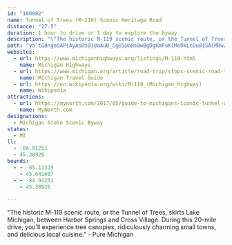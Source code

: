 ```yaml
---
id: "100002"
name: Tunnel of Trees (M-119) Scenic Heritage Road
distance: "27.5"
duration: 1 hour to drive or 1 day to explore the byway
description: "\"The historic M-119 scenic route, or the Tunnel of Trees, skirts Lake Michigan, between Harbor Springs and Cross Village. During this 20-mile drive, you'll experience tree canopies, ridiculously charming small towns, and delicious local cuisine.\" - Pure Michigan"
path: "ya`tGdngeOAP{AyAs@s@}@aAuB_Cg@i@a@s@wBgDgKmPuK{MeOkLcDu@{SA{MRwZF_GxA_KfGuGnBse@E}a@FgEv@cBzAaB~D_@hEL|v@c@xLsL~~@}C|Y_BvVIvFJznBQzs@u@jSoDv`@ObEf@lJnFp`@rIto@eFpAo@hAeBnOW`UXz^@p^ZdIeA|SmFfYi@xEe@jPqCf\\K`KeBhOqBvKoCrKoDdIyB`J}AtC_FdNqNpSkH`LgEhF_IzHmFhGeJvOeBnB_E|AwJtMuCfF}HpF}H`@cTEiMJyY@e_@LwATu@`C?rLSliAe@fDaGdHwJzEiG`FyF`CoExCgANch@EyArC@dH_CzOgGrKmBzJYdFRnDkBnWkBxBcAdFiClBaQtBuDdA{DVuVjDgCP_GzAkFbCqBLkOxGqEx@eHvDkEzAmIjKoP|JsElBcNtCsEjBkJ`CkHc@sCoEcBm@QlEwChCoPnGqWtC}Ex@oI`CiR|CgEvAeSlCkEMaGoB{BLkFcEeCfEgMnAwFDoBnAsDD}Bi@{ILyG`AmNTsOsAaPJoGq@wAGsCAsA?iB@yC@_DD_C@wVCqPHeMEkHMiCBwFLqB@wBQu@Mo@YcC{BaAgAeA{Au@aB}A{HKc@o@gAgAgAyAiAo@a@kF{DqAgAaB_B{AkBgBuC_CsEkEqI{BoEuAgBmBmBgAkAeC_C{G{F_@[_@g@QqAWcK?{EEq@e@{@kD{BaJiFiEmCwAu@ePwJaR{K}RqLuAs@mCaBYGkGAmFFi@I_BgBc@m@q@}AeAsBmAmBqD_DuBoA{AyA[UcBu@e@[o@q@iAy@wEyCkHwDaCq@i@U}CeCaC_BwDkB[[gAkBe@]cCeAy@g@yAaBaDkGgAsBoGiLg@sAq@eH[sAe@y@g@W{@BqCtAu@Nc@C_@S_@m@w@iBSWg@UiAUiATe@@kBg@eAm@gAy@We@uEwO]}Cu@wB{A_Do@Q}EA{@DsAQYm@Ce@DeFKgBOYwCiD]WcA[}@a@q@k@m@aASi@Y}AGy@FyARaBN_BBq@a@cGAg@OiBw@eGImAAoAZ{CIkBm@qD{@_EuA_HKaAAiAFyMAiAIiAWaAe@gAyCeH"
websites:
  - url: https://www.michiganhighways.org/listings/M-119.html
    name: Michigan Highways
  - url: https://www.michigan.org/article/road-trip/stops-scenic-road-trip-along-m-119-and-tunnel-trees
    name: Michigan Travel Guide
  - url: https://en.wikipedia.org/wiki/M-119_(Michigan_highway)
    name: Wikipedia
attractions:
  - url: https://mynorth.com/2017/05/guide-to-michigans-iconic-tunnel-of-trees-on-m-119/
    name: MyNorth.com
designations:
  - Michigan State Scenic Byway
states:
  - MI
ll:
  - -84.91251
  - 45.38926
bounds:
  - - -85.11319
    - 45.641697
  - - -84.91251
    - 45.38926

---
```


"The historic M-119 scenic route, or the Tunnel of Trees, skirts Lake Michigan, between Harbor Springs and Cross Village. During this 20-mile drive, you'll experience tree canopies, ridiculously charming small towns, and delicious local cuisine." - Pure Michigan
